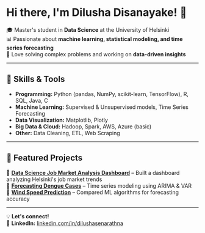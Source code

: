# Hi there, I'm Dilusha Disanayake! 👋  

🎓 Master's student in **Data Science** at the University of Helsinki  
📊 Passionate about **machine learning, statistical modeling, and time series forecasting**  
🧩 Love solving complex problems and working on **data-driven insights**  

---

## 🚀 Skills & Tools  

- **Programming:** Python (pandas, NumPy, scikit-learn, TensorFlow), R, SQL, Java, C  
- **Machine Learning:** Supervised & Unsupervised models, Time Series Forecasting  
- **Data Visualization:** Matplotlib, Plotly  
- **Big Data & Cloud:** Hadoop, Spark, AWS, Azure (basic)  
- **Other:** Data Cleaning, ETL, Web Scraping  

---

## 📌 Featured Projects  

🔹 **[Data Science Job Market Analysis Dashboard](#)** – Built a dashboard analyzing Helsinki's job market trends  
🔹 **[Forecasting Dengue Cases](#)** – Time series modeling using ARIMA & VAR  
🔹 **[Wind Speed Prediction](#)** – Compared ML algorithms for forecasting accuracy  


---

💡 **Let's connect!**   
🔗 **LinkedIn:** [linkedin.com/in/dilushasenarathna](https://www.linkedin.com/in/dilushasenarathna)  
